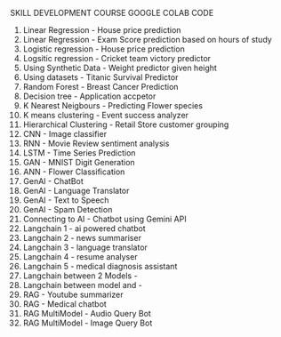 SKILL DEVELOPMENT COURSE GOOGLE COLAB CODE

1. Linear Regression - House price prediction
2. Linear Regression - Exam Score prediction based on hours of study
3. Logistic regression - House price prediction
4. Logsitic regression - Cricket team victory predictor
5. Using Synthetic Data - Weight predictor given height
7. Using datasets - Titanic Survival Predictor
8. Random Forest - Breast Cancer Prediction
9. Decision tree - Application accpetor
10. K Nearest Neigbours - Predicting Flower species
11. K means clustering - Event success analyzer
12. Hierarchical Clustering - Retail Store customer grouping
13. CNN - Image classifier
14. RNN - Movie Review sentiment analysis
15. LSTM - Time Series Prediction
16. GAN - MNIST Digit Generation
17. ANN - Flower Classification
18. GenAI - ChatBot
19. GenAI - Language Translator
20. GenAI - Text to Speech
21. GenAI - Spam Detection
22. Connecting to AI - Chatbot using Gemini API
23. Langchain 1 - ai powered chatbot
24. Langchain 2 - news summariser
25. Langchain 3 - language translator
26. Langchain 4 - resume analyser
27. Langchain 5 - medical diagnosis assistant
28. Langchain between 2 Models -
29. Langchain between model and -
30. RAG - Youtube summarizer
31. RAG - Medical chatbot
32. RAG MultiModel - Audio Query Bot
33. RAG MultiModel - Image Query Bot
